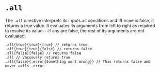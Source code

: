 # `.all`

The `.all` directive interprets its inputs as conditions and iff none is false, it returns a true value.
It evaluates its arguments from left to right as required to resolve its value---if any are false, the rest of its arguments are not evaluated.

```emblem
.all{true}{true}{true} // returns true
.all{true}{true}{false} // returns false
.all{false}{false} // returns false
.all // Vacuously returns true
.all{false}{.error{Something went wrong}} // This returns false and never calls .error
```
